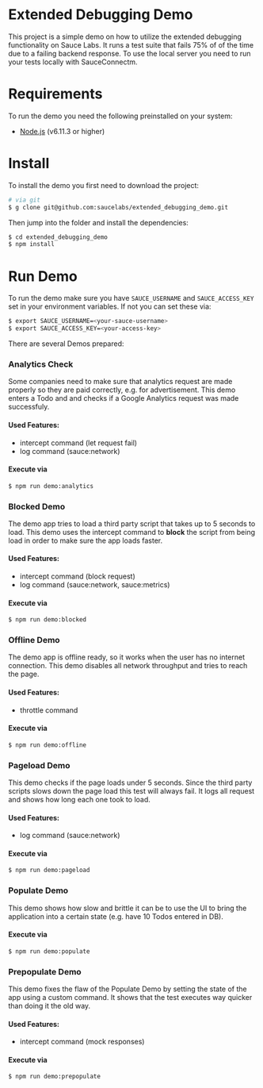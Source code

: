 Extended Debugging Demo
=======================

This project is a simple demo on how to utilize the extended debugging functionality on Sauce Labs. It runs a test suite that fails 75% of of the time due to a failing backend response. To use the local server you need to run your tests locally with SauceConnectm.

# Requirements

To run the demo you need the following preinstalled on your system:

- [Node.js](https://nodejs.org/en/) (v6.11.3 or higher)

# Install

To install the demo you first need to download the project:

```sh
# via git
$ g clone git@github.com:saucelabs/extended_debugging_demo.git
```

Then jump into the folder and install the dependencies:

```sh
$ cd extended_debugging_demo
$ npm install
```

# Run Demo

To run the demo make sure you have `SAUCE_USERNAME` and `SAUCE_ACCESS_KEY` set in your environment variables. If not you can set these via:

```sh
$ export SAUCE_USERNAME=<your-sauce-username>
$ export SAUCE_ACCESS_KEY=<your-access-key>
```

There are several Demos prepared:

### Analytics Check

Some companies need to make sure that analytics request are made properly so they are paid correctly, e.g. for advertisement. This demo enters a Todo and and checks if a Google Analytics request was made successfuly.

#### Used Features:
- intercept command (let request fail)
- log command (sauce:network)

#### Execute via
```sh
$ npm run demo:analytics
```

### Blocked Demo

The demo app tries to load a third party script that takes up to 5 seconds to load. This demo uses the intercept command to __block__ the script from being load in order to make sure the app loads faster.

#### Used Features:
- intercept command (block request)
- log command (sauce:network, sauce:metrics)

#### Execute via
```sh
$ npm run demo:blocked
```

### Offline Demo

The demo app is offline ready, so it works when the user has no internet connection. This demo disables all network throughput and tries to reach the page.

#### Used Features:
- throttle command

#### Execute via
```sh
$ npm run demo:offline
```

### Pageload Demo

This demo checks if the page loads under 5 seconds. Since the third party scripts slows down the page load this test will always fail. It logs all request and shows how long each one took to load.

#### Used Features:
- log command (sauce:network)

#### Execute via
```sh
$ npm run demo:pageload
```

### Populate Demo

This demo shows how slow and brittle it can be to use the UI to bring the application into a certain state (e.g. have 10 Todos entered in DB).

#### Execute via
```sh
$ npm run demo:populate
```

### Prepopulate Demo

This demo fixes the flaw of the Populate Demo by setting the state of the app using a custom command. It shows that the test executes way quicker than doing it the old way.

#### Used Features:
- intercept command (mock responses)

#### Execute via
```sh
$ npm run demo:prepopulate
```
